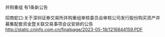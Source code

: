 并购重组 有1条新公告 

招商蛇口:关于深圳证券交易所并购重组审核委员会审核公司发行股份购买资产并募集配套资金暨关联交易事项会议安排的公告 http://static.cninfo.com.cn/finalpage/2023-05-18/1216844159.PDF 

